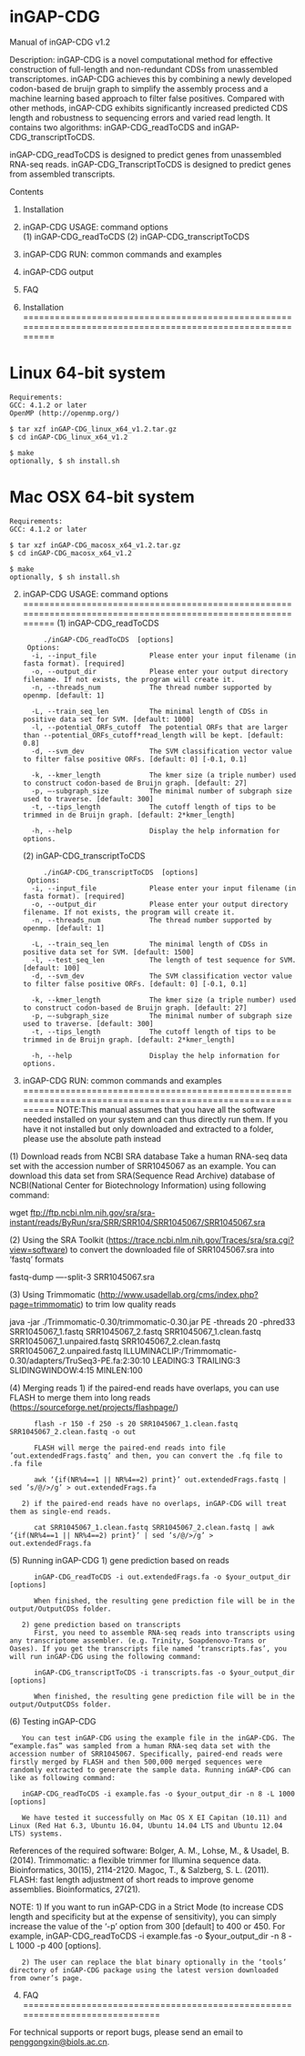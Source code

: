 # inGAP-CDG

Manual of inGAP-CDG v1.2


Description: 
inGAP-CDG is a novel computational method for effective construction of full-length and non-redundant CDSs from unassembled transcriptomes. inGAP-CDG achieves this by combining a newly developed codon-based de bruijn graph to simplify the assembly process and a machine learning based approach to filter false positives. Compared with other methods, inGAP-CDG exhibits significantly increased predicted CDS length and robustness to sequencing errors and varied read length. It contains two algorithms: inGAP-CDG_readToCDS and inGAP-CDG_transcriptToCDS. 

inGAP-CDG_readToCDS is designed to predict genes from unassembled RNA-seq reads.
inGAP-CDG_TranscriptToCDS is designed to predict genes from assembled transcripts.

Contents

1.  Installation
2.  inGAP-CDG USAGE: command options        
        (1) inGAP-CDG_readToCDS
        (2) inGAP-CDG_transcriptToCDS
3.  inGAP-CDG RUN: common commands and examples
4.  inGAP-CDG output
5.  FAQ

1.  Installation
============================================================================================================

 # Linux 64-bit system

    Requirements:
    GCC: 4.1.2 or later
    OpenMP (http://openmp.org/)

    $ tar xzf inGAP-CDG_linux_x64_v1.2.tar.gz
    $ cd inGAP-CDG_linux_x64_v1.2

    $ make 
    optionally, $ sh install.sh 

 # Mac OSX 64-bit system

    Requirements:
    GCC: 4.1.2 or later

    $ tar xzf inGAP-CDG_macosx_x64_v1.2.tar.gz
    $ cd inGAP-CDG_macosx_x64_v1.2

    $ make
    optionally, $ sh install.sh


2.  inGAP-CDG USAGE: command options
============================================================================================================
     (1) inGAP-CDG_readToCDS
         
             ./inGAP-CDG_readToCDS  [options]
         Options: 
          -i, --input_file             Please enter your input filename (in fasta format). [required]
          -o, --output_dir             Please enter your output directory filename. If not exists, the program will create it.  
          -n, --threads_num            The thread number supported by openmp. [default: 1]

          -L, --train_seq_len          The minimal length of CDSs in positive data set for SVM. [default: 1000] 
          -l, --potential_ORFs_cutoff  The potential ORFs that are larger than --potential_ORFs_cutoff*read_length will be kept. [default: 0.8] 
          -d, --svm_dev                The SVM classification vector value to filter false positive ORFs. [default: 0] [-0.1, 0.1]

          -k, --kmer_length            The kmer size (a triple number) used to construct codon-based de Bruijn graph. [default: 27] 
          -p, —-subgraph_size          The minimal number of subgraph size used to traverse. [default: 300]
          -t, --tips_length            The cutoff length of tips to be trimmed in de Bruijn graph. [default: 2*kmer_length]

          -h, --help                   Display the help information for options.

     (2) inGAP-CDG_transcriptToCDS
         
             ./inGAP-CDG_transcriptToCDS  [options]
         Options: 
          -i, --input_file             Please enter your input filename (in fasta format). [required]
          -o, --output_dir             Please enter your output directory filename. If not exists, the program will create it. 
          -n, --threads_num            The thread number supported by openmp. [default: 1]

          -L, --train_seq_len          The minimal length of CDSs in positive data set for SVM. [default: 1500] 
          -l, --test_seq_len           The length of test sequence for SVM. [default: 100]
          -d, --svm_dev                The SVM classification vector value to filter false positive ORFs. [default: 0] [-0.1, 0.1]

          -k, --kmer_length            The kmer size (a triple number) used to construct codon-based de Bruijn graph. [default: 27] 
          -p, —-subgraph_size          The minimal number of subgraph size used to traverse. [default: 300]
          -t, --tips_length            The cutoff length of tips to be trimmed in de Bruijn graph. [default: 2*kmer_length]
          
          -h, --help                   Display the help information for options.

     
3.  inGAP-CDG RUN: common commands and examples 
============================================================================================================
    NOTE:This manual assumes that you have all the software needed installed on your system and can thus directly run them. If you have it not installed but only downloaded and extracted to a folder, please use the absolute path instead

   (1) Download reads from NCBI SRA database
   Take a human RNA-seq data set with the accession number of SRR1045067 as an example. You can download this data set from SRA(Sequence Read Archive) database of NCBI(National Center for Biotechnology Information) using following command:
   
   wget ftp://ftp.ncbi.nlm.nih.gov/sra/sra-instant/reads/ByRun/sra/SRR/SRR104/SRR1045067/SRR1045067.sra
   
   (2) Using the SRA Toolkit (https://trace.ncbi.nlm.nih.gov/Traces/sra/sra.cgi?view=software) to convert the downloaded file of SRR1045067.sra into ‘fastq’ formats
   
   fastq-dump —-split-3 SRR1045067.sra 

   (3) Using Trimmomatic (http://www.usadellab.org/cms/index.php?page=trimmomatic) to trim low quality reads
  
   java -jar ./Trimmomatic-0.30/trimmomatic-0.30.jar PE -threads 20 -phred33 SRR1045067_1.fastq SRR1045067_2.fastq  SRR1045067_1.clean.fastq SRR1045067_1.unpaired.fastq SRR1045067_2.clean.fastq SRR1045067_2.unpaired.fastq  ILLUMINACLIP:/Trimmomatic-0.30/adapters/TruSeq3-PE.fa:2:30:10  LEADING:3 TRAILING:3 SLIDINGWINDOW:4:15 MINLEN:100
   
   (4) Merging reads 
       1) if the paired-end reads have overlaps, you can use FLASH to merge them into long reads (https://sourceforge.net/projects/flashpage/)

          flash -r 150 -f 250 -s 20 SRR1045067_1.clean.fastq SRR1045067_2.clean.fastq -o out
	
          FLASH will merge the paired-end reads into file ’out.extendedFrags.fastq’ and then, you can convert the .fq file to .fa file
          
          awk ‘{if(NR%4==1 || NR%4==2) print}’ out.extendedFrags.fastq | sed ’s/@/>/g’ > out.extendedFrags.fa
       
       2) if the paired-end reads have no overlaps, inGAP-CDG will treat them as single-end reads.
          
          cat SRR1045067_1.clean.fastq SRR1045067_2.clean.fastq | awk ‘{if(NR%4==1 || NR%4==2) print}’ | sed ’s/@/>/g’ > out.extendedFrags.fa
    
   (5) Running inGAP-CDG
       1) gene prediction based on reads

          inGAP-CDG_readToCDS -i out.extendedFrags.fa -o $your_output_dir [options]
        
          When finished, the resulting gene prediction file will be in the output/OutputCDSs folder.
         
       2) gene prediction based on transcripts
          First, you need to assemble RNA-seq reads into transcripts using any transcriptome assembler. (e.g. Trinity, Soapdenovo-Trans or Oases). If you get the transcripts file named ‘transcripts.fas’, you will run inGAP-CDG using the following command:
          
          inGAP-CDG_transcriptToCDS -i transcripts.fas -o $your_output_dir [options]
          
          When finished, the resulting gene prediction file will be in the output/OutputCDSs folder.
     
   (6) Testing inGAP-CDG 

       You can test inGAP-CDG using the example file in the inGAP-CDG. The “example.fas” was sampled from a human RNA-seq data set with the accession number of SRR1045067. Specifically, paired-end reads were firstly merged by FLASH and then 500,000 merged sequences were randomly extracted to generate the sample data. Running inGAP-CDG can like as following command:
      
       inGAP-CDG_readToCDS -i example.fas -o $your_output_dir -n 8 -L 1000 [options]
       
       We have tested it successfully on Mac OS X EI Capitan (10.11) and Linux (Red Hat 6.3, Ubuntu 16.04, Ubuntu 14.04 LTS and Ubuntu 12.04 LTS) systems. 

References of the required software:
     Bolger, A. M., Lohse, M., & Usadel, B. (2014). Trimmomatic: a flexible trimmer for Illumina sequence data. Bioinformatics, 30(15), 2114-2120.
     Magoc, T., & Salzberg, S. L. (2011). FLASH: fast length adjustment of short reads to improve genome assemblies. Bioinformatics, 27(21).


NOTE: 
       1) If you want to run inGAP-CDG in a Strict Mode (to increase CDS length and specificity but at the expense of sensitivity), you can simply increase the value of the ‘-p’ option from 300 [default] to 400 or 450. For example, inGAP-CDG_readToCDS -i example.fas -o $your_output_dir -n 8 -L 1000 -p 400 [options].

       2) The user can replace the blat binary optionally in the ‘tools’ directory of inGAP-CDG package using the latest version downloaded from owner’s page.




4.  FAQ
=============================================================================

For technical supports or report bugs, please send an email to penggongxin@biols.ac.cn.











